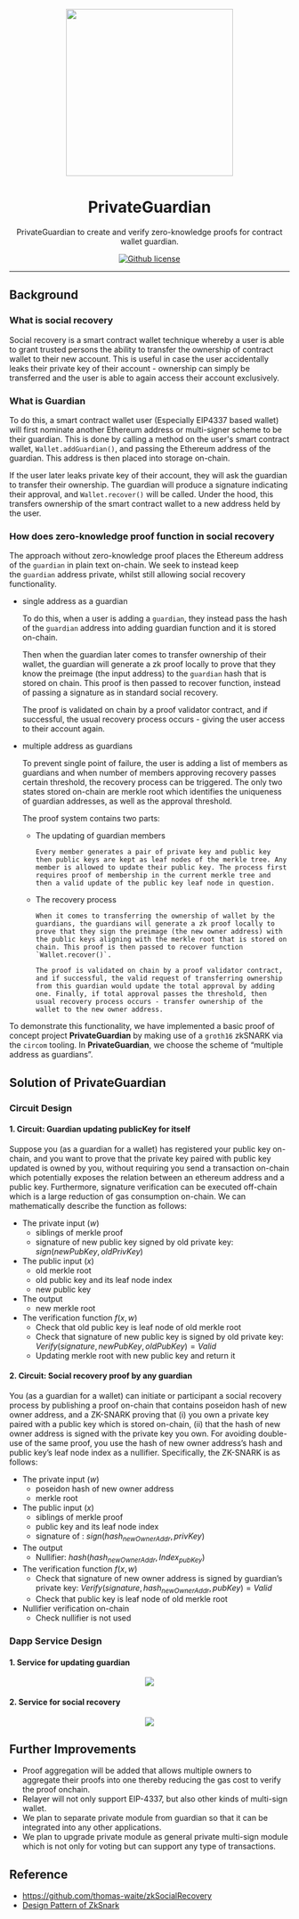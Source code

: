 <p align="center">
    <a href="https://github.com/PrivateGuardian/">
        <img src="./docs/images/private_guardian.png" width=300>
    </a>
    <h1 align="center">
        PrivateGuardian
    </h1>
    <p align="center">PrivateGuardian to create and verify zero-knowledge proofs for contract wallet guardian.</p>
</p>

<p align="center">
    <a href="LICENSE">
        <img alt="Github license" src="https://img.shields.io/github/license/semaphore-protocol/semaphore.svg?style=flat-square">
    </a>
</p>

---

## Background

### What is social recovery

Social recovery is a smart contract wallet technique whereby a user is able to grant trusted persons the ability to transfer the ownership of contract wallet to their new account. This is useful in case the user accidentally leaks their private key of their account - ownership can simply be transferred and the user is able to again access their account exclusively.

### What is Guardian

To do this, a smart contract wallet user (Especially EIP4337 based wallet) will first nominate another Ethereum address or multi-signer scheme to be their guardian. This is done by calling a method on the user's smart contract wallet, `Wallet.addGuardian()`, and passing the Ethereum address of the guardian. This address is then placed into storage on-chain.

If the user later leaks private key of their account, they will ask the guardian to transfer their ownership. The guardian will produce a signature indicating their approval, and `Wallet.recover()` will be called. Under the hood, this transfers ownership of the smart contract wallet to a new address held by the user.

### How does zero-knowledge proof function in social recovery

The approach without zero-knowledge proof places the Ethereum address of the `guardian` in plain text on-chain. We seek to instead keep the `guardian` address private, whilst still allowing social recovery functionality.

- single address as a guardian

    To do this, when a user is adding a `guardian`, they instead pass the hash of the `guardian` address into adding guardian function and it is stored on-chain.

    Then when the guardian later comes to transfer ownership of their wallet, the guardian will generate a zk proof locally to prove that they know the preimage (the input address) to the `guardian` hash that is stored on chain. This proof is then passed to recover function, instead of passing a signature as in standard social recovery.

    The proof is validated on chain by a proof validator contract, and if successful, the usual recovery process occurs - giving the user access to their account again.

- multiple address as guardians

    To prevent single point of failure, the user is adding a list of members as guardians and when   number of members approving recovery passes certain threshold, the recovery process can be triggered. The only two states stored on-chain are merkle root which identifies the uniqueness of guardian addresses, as well as the approval threshold.

    The proof system contains two parts:

  - The updating of guardian members

        Every member generates a pair of private key and public key then public keys are kept as leaf nodes of the merkle tree. Any member is allowed to update their public key. The process first requires proof of membership in the current merkle tree and then a valid update of the public key leaf node in question.

  - The recovery process

        When it comes to transferring the ownership of wallet by the guardians, the guardians will generate a zk proof locally to prove that they sign the preimage (the new owner address) with the public keys aligning with the merkle root that is stored on chain. This proof is then passed to recover function `Wallet.recover()`.

        The proof is validated on chain by a proof validator contract, and if successful, the valid request of transferring ownership from this guardian would update the total approval by adding one. Finally, if total approval passes the threshold, then usual recovery process occurs - transfer ownership of the wallet to the new owner address.

To demonstrate this functionality,  we have implemented a basic proof of concept project **PrivateGuardian** by making use of a `groth16` zkSNARK via the `circom` tooling.  In **PrivateGuardian**, we choose the scheme of “multiple address as guardians”.

## Solution of PrivateGuardian

### Circuit Design

#### 1. **Circuit: Guardian updating publicKey for itself**

Suppose you (as a guardian for a wallet) has registered your public key on-chain, and you want to prove that the private key paired with public key updated is owned by you, without requiring you send a transaction on-chain which potentially exposes the relation between an ethereum address and a public key. Furthermore, signature verification can be executed off-chain which is a large reduction of gas consumption on-chain. We can mathematically describe the function as follows:

- The private input ($w$)
  - siblings of merkle proof
  - signature of new public key signed by old private key: $sign(newPubKey, oldPrivKey)$
- The public input ($x$)
  - old merkle root
  - old public key and its leaf node index
  - new public key
- The output
  - new merkle root
- The verification function $f(x,w)$
  - Check that old public key is leaf node of old merkle root
  - Check that signature of new public key is signed by old private key: $Verify(signature, newPubKey, oldPubKey)=Valid$
  - Updating merkle root with new public key and return it

#### 2. **Circuit: Social recovery proof by any guardian**

You (as a guardian for a wallet) can initiate or participant a social recovery process by publishing a proof on-chain that contains poseidon hash of new owner address, and a ZK-SNARK proving that (i) you own a private key paired with a public key which is stored on-chain, (ii) that the hash of new owner address is signed with the private key you own. For avoiding double-use of the same proof, you use the hash of new owner address’s hash and public key’s leaf node index  as a nullifier. Specifically, the ZK-SNARK is as follows:

- The private input ($w$)
  - poseidon hash of new owner address
  - merkle root
- The public input ($x$)
  - siblings of merkle proof
  - public key and its leaf node index
  - signature of :  $sign(hash_{newOwnerAddr}, privKey)$
- The output
  - Nullifier: $hash(hash_{newOwnerAddr}, Index_{pubKey})$
- The verification function $f(x,w)$
  - Check that signature of new owner address is signed by guardian’s private key: $Verify(signature, hash_{newOwnerAddr}, pubKey)=Valid$
  - Check that public key is leaf node of old merkle root
- Nullifier verification on-chain
  - Check nullifier is not used

### Dapp Service Design

#### 1. Service for updating guardian

<div align="center"><img src="./docs/images/dapp_updating_guardian.png"></div>

#### 2. Service for social recovery

<div align="center"><img src="./docs/images/dapp_social_recovery.svg"></div>

## Further Improvements

- Proof aggregation will be added that allows multiple owners to aggregate their proofs into one thereby reducing the gas cost to verify the proof onchain.
- Relayer will not only support EIP-4337, but also other kinds of multi-sign wallet.
- We plan to separate private module from guardian so that it can be integrated into any other applications.
- We plan to upgrade private module as general private multi-sign module which is not only for voting but can support any type of transactions.

## Reference

- <https://github.com/thomas-waite/zkSocialRecovery>
- [Design Pattern of ZkSnark](https://vitalik.ca/general/2022/06/15/using_snarks.html)
